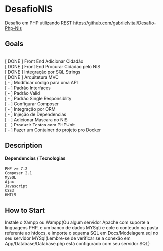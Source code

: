 # DesafioNIS
Desafio em PHP utilizando REST
https://github.com/gabriielvital/Desafio-Php-Nis

## Goals 
<p>
  <br> [ DONE ] Front End Adicionar Cidadão
  <br> [ DONE ] Front End Procurar Cidadao pelo NIS
  <br> [ DONE ] Integração por SQL Strings
  <br> [ DONE ] Arquitetura MVC
  <br> [ - ] Modificar código para uma API
  <br> [ - ] Padrão Interfaces
  <br> [ - ] Padrão Valid
  <br> [ - ] Padrão Single Responsiblity
  <br> [ - ] Configurar Composer
  <br> [ - ] Integração por ORM
  <br> [ - ] Injeção de Dependencias
  <br> [ - ] Adicionar Mascara no NIS
  <br> [ - ] Produzir Testes com PHPUnit
  <br> [ - ] Fazer um Container do projeto pro Docker
</p>

## Description
<h4>Dependencias / Tecnologias</h4>

```
PHP >= 7.2
Composer 2.1
MySQL
Ajax
Javascript
CSS3
HMTL5
```

## How to Start

Instale o Xampp ou Wampp(Ou algum servidor Apache com suporte a linguagens PHP, e um banco de dados MYSql) e cole o conteudo na pasta referente ao htdocs, e importe o squema SQL em Docs/Modelagem.sql no seu servidor MYSql(Lembre-se de verificar se a conexão em App/Database/Database.php está configurado com seu servidor SQL)